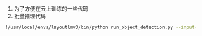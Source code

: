 1. 为了方便在云上训练的一些代码
2. 批量推理代码
``` bash colab
!/usr/local/envs/layoutlmv3/bin/python run_object_detection.py --input-dir "/content/data" --config-file ../object_detection/cascade_layoutlmv3.yaml OUTPUT_DIR /tmp/ MODEL.WEIGHTS /content/layoutlmv3-base-govcn/model_final.pth
``` 